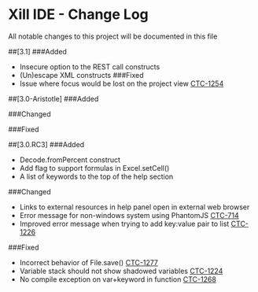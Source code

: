 # Xill IDE - Change Log
All notable changes to this project will be documented in this file

##[3.1]
###Added
- Insecure option to the REST call constructs
- (Un)escape XML constructs
###Fixed
- Issue where focus would be lost on the project view [CTC-1254](https://xillio.atlassian.net/browse/CTC-1254)

##[3.0-Aristotle]
###Added

###Changed

###Fixed


##[3.0.RC3]
###Added
- Decode.fromPercent construct
- Add flag to support formulas in Excel.setCell()
- A list of keywords to the top of the help section

###Changed
- Links to external resources in help panel open in external web browser
- Error message for non-windows system using PhantomJS [CTC-714](https://xillio.atlassian.net/browse/CTC-714)
- Improved error message when trying to add key:value pair to list [CTC-1226](https://xillio.atlassian.net/browse/CTC-1226)

###Fixed
- Incorrect behavior of File.save() [CTC-1277](https://xillio.atlassian.net/browse/CTC-1277)
- Variable stack should not show shadowed variables [CTC-1224](https://xillio.atlassian.net/browse/CTC-1224)
- No compile exception on var+keyword in function [CTC-1268](https://xillio.atlassian.net/browse/CTC-1268)
